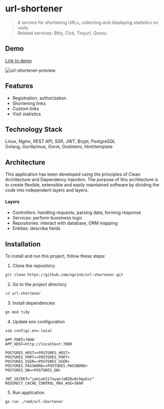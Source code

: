 # url-shortener

> A service for shortening URLs, collecting and displaying statistics on visits  
> Related services: Bitly, Clck, Tinyurl, Goosu
## Demo
[Link to demo](https://url-shortener.ngrink.ru)

![url-shortener-preview](https://github.com/ngrink/url-shortener/assets/47951318/d489b839-ba0f-4ede-95ed-12d769ebc7e2)

## Features
- Registration, authorization
- Shortening links
- Custom links
- Visit statistics

## Technology Stack
Linux, Nginx, REST API, SSR, JWT, Brypt, PostgreSQL  
Golang, Gorilla/mux, Gorm, Godotenv, html/template

## Architecture
This application has been developed using the principles of Clean Architecture and Dependency injection. The purpose of this architecture is to create flexible, extensible and easily maintained software by dividing the code into independent layers and layers.

#### Layers
- Controllers: handling requests, parsing data, forming response
- Services: perform bussiness logic
- Repositories: interact with database, ORM mapping
- Entities: describe fields

## Installation
To install and run this project, follow these steps:

1. Clone the repository:
```bash
git clone https://github.com/ngrink/url-shortener.git
```

2. Go to the project directory
```bash
cd url-shortener
```

3. Install dependencies
```bash
go mod tidy
```
4. Update env configuration
```bash
vim config/.env.local
```

```env
APP_PORT=7000
APP_HOST=http://localhost:7000

POSTGRES_HOST=<POSTGRES_HOST>
POSTGRES_PORT=<POSTGRES_PORT>
POSTGRES_USER=<POSTGRES_USER>
POSTGRES_PASSWORD=<POSTGRES_PASSWORD>
POSTGRES_DB=<POSTGRES_DB>

JWT_SECRET="jwUjak517ayqnJaBZHu8i9qybzz"
REDIRECT_CACHE_CONTROL_MAX_AGE=3600
```

5. Run application
```bash
go run ./cmd/url-shortener
```
